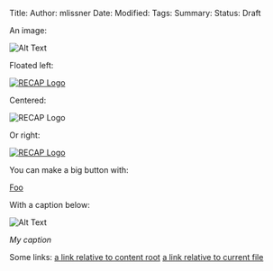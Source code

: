 Title:
Author: mlissner
Date:
Modified:
Tags:
Summary:
Status: Draft


An image:

![Alt Text]({filename}/images/han.jpg)

Floated left:

<div class="left-image">
    <a href="http://recapthelaw.org">
        <img src="{filename}/images/recap_r-150x150.png"
             alt="RECAP Logo"/>
    </a>
</div>


Centered:

<div class="text-center">
    <img src="{filename}/images/recap_r-150x150.png"
             alt="RECAP Logo"/>
    </a>
</div>

Or right:

<div class="right-image">
    <a href="http://recapthelaw.org">
        <img src="{filename}/images/recap_r-150x150.png"
             alt="RECAP Logo"/>
    </a>
</div>

You can make a big button with:

<a href="blah" class="btn btn-primary btn-lg">Foo</a>

With a caption below:

![Alt Text]({filename}/images/han.jpg)

*My caption*

Some links:
[a link relative to content root]({filename}/article1.md)
[a link relative to current file]({filename}../article1.md)
